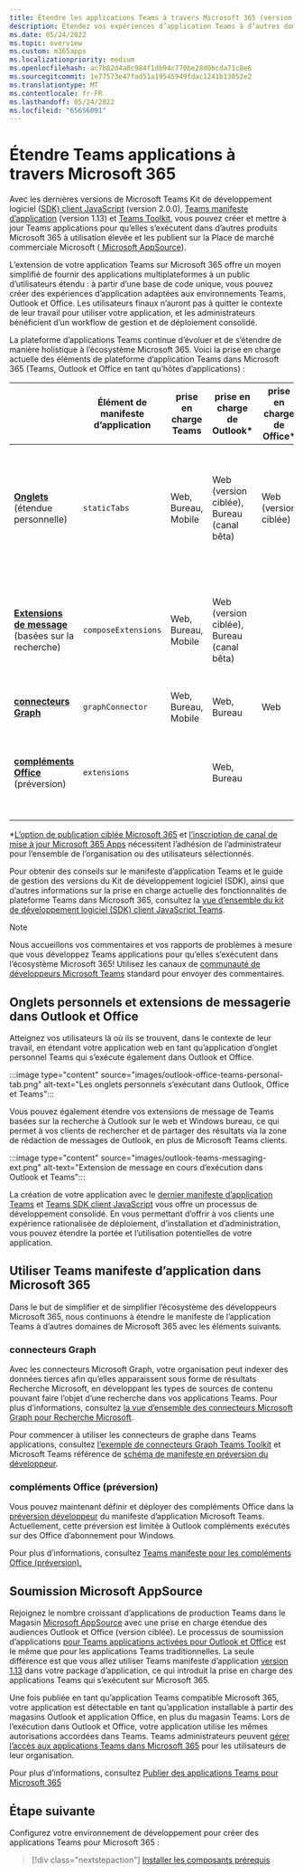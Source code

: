 ```yaml
---
title: Étendre les applications Teams à travers Microsoft 365 (version préliminaire)
description: Étendez vos expériences d’application Teams à d’autres domaines à utilisation élevée de Microsoft 365
ms.date: 05/24/2022
ms.topic: overview
ms.custom: m365apps
ms.localizationpriority: medium
ms.openlocfilehash: ac7b82d4a0c984f1db94c770be28d0bcda71c8e6
ms.sourcegitcommit: 1e77573e47fad51a19545949fdac1241b13052e2
ms.translationtype: MT
ms.contentlocale: fr-FR
ms.lasthandoff: 05/24/2022
ms.locfileid: "65656091"
---
```

# <a name="extend-teams-apps-across-microsoft-365"></a>Étendre Teams applications à travers Microsoft 365

Avec les dernières versions de Microsoft Teams Kit de développement logiciel ([SDK) client JavaScript](../tabs/how-to/using-teams-client-sdk.md) (version 2.0.0), [Teams manifeste d’application](../resources/schema/manifest-schema.md) (version 1.13) et [Teams Toolkit](../toolkit/visual-studio-code-overview.md), vous pouvez créer et mettre à jour Teams applications pour qu’elles s’exécutent dans d’autres produits Microsoft 365 à utilisation élevée et les publient sur la Place de marché commerciale Microsoft ([ Microsoft AppSource](https://appsource.microsoft.com/)).

L’extension de votre application Teams sur Microsoft 365 offre un moyen simplifié de fournir des applications multiplateformes à un public d’utilisateurs étendu : à partir d’une base de code unique, vous pouvez créer des expériences d’application adaptées aux environnements Teams, Outlook et Office. Les utilisateurs finaux n’auront pas à quitter le contexte de leur travail pour utiliser votre application, et les administrateurs bénéficient d’un workflow de gestion et de déploiement consolidé.

La plateforme d’applications Teams continue d’évoluer et de s’étendre de manière holistique à l’écosystème Microsoft 365. Voici la prise en charge actuelle des éléments de plateforme d’application Teams dans Microsoft 365 (Teams, Outlook et Office en tant qu’hôtes d’applications) :

|          | Élément de manifeste d’application | prise en charge Teams |prise en charge de Outlook* | prise en charge de Office* | Remarques |
|--|--|--|--|--|--|
| [**Onglets**](../tabs/what-are-tabs.md) (étendue personnelle)    |`staticTabs`  | Web, Bureau, Mobile | Web (version ciblée), Bureau (canal bêta) | Web (version ciblée)| Étendue de canal et de groupe non encore prise en charge pour Microsoft 365. Consultez [les notes](../tabs/how-to/using-teams-client-sdk.md#microsoft-365-support-running-teams-apps-in-office-and-outlook).
| [**Extensions de message**](../messaging-extensions/what-are-messaging-extensions.md) (basées sur la recherche)| `composeExtensions` | Web, Bureau, Mobile| Web (version ciblée), Bureau (canal bêta)| |L’action n’est pas encore prise en charge pour Microsoft 365. Consultez [les notes](extend-m365-teams-message-extension.md#preview-your-message-extension-in-outlook). |
| [**connecteurs Graph**](/microsoftsearch/connectors-overview)| `graphConnector` | Web, Bureau, Mobile| Web, Bureau | Web| Voir [les notes](#graph-connectors)
| [**compléments Office**](/office/dev/add-ins/develop/json-manifest-overview) (préversion) | `extensions` | | Web, Bureau  | | Disponible uniquement dans la version [du manifeste devPreview](../resources/schema/manifest-schema-dev-preview.md) . Consultez [les notes](#office-add-ins-preview).|

\*[L’option de publication ciblée Microsoft 365](/microsoft-365/admin/manage/release-options-in-office-365) et [l’inscription de canal de mise à jour Microsoft 365 Apps](/deployoffice/change-update-channels) nécessitent l’adhésion de l’administrateur pour l’ensemble de l’organisation ou des utilisateurs sélectionnés.

Pour obtenir des conseils sur le manifeste d’application Teams et le guide de gestion des versions du Kit de développement logiciel (SDK), ainsi que d’autres informations sur la prise en charge actuelle des fonctionnalités de plateforme Teams dans Microsoft 365, consultez la [vue d’ensemble du kit de développement logiciel (SDK) client JavaScript Teams](../tabs/how-to/using-teams-client-sdk.md).

> [!NOTE]
> Nous accueillons vos commentaires et vos rapports de problèmes à mesure que vous développez Teams applications pour qu’elles s’exécutent dans l’écosystème Microsoft 365! Utilisez les canaux de [communauté de développeurs Microsoft Teams](/microsoftteams/platform/feedback) standard pour envoyer des commentaires.

## <a name="personal-tabs-and-messaging-extensions-in-outlook-and-office"></a>Onglets personnels et extensions de messagerie dans Outlook et Office

Atteignez vos utilisateurs là où ils se trouvent, dans le contexte de leur travail, en étendant votre application web en tant qu’application d’onglet personnel Teams qui s’exécute également dans Outlook et Office.

:::image type="content" source="images/outlook-office-teams-personal-tab.png" alt-text="Les onglets personnels s’exécutant dans Outlook, Office et Teams":::

Vous pouvez également étendre vos extensions de message de Teams basées sur la recherche à Outlook sur le web et Windows bureau, ce qui permet à vos clients de rechercher et de partager des résultats via la zone de rédaction de messages de Outlook, en plus de Microsoft Teams clients.

:::image type="content" source="images/outlook-teams-messaging-ext.png" alt-text="Extension de message en cours d’exécution dans Outlook et Teams":::

La création de votre application avec le [dernier manifeste d’application Teams](../resources/schema/manifest-schema.md) et [Teams SDK client JavaScript](../tabs/how-to/using-teams-client-sdk.md) vous offre un processus de développement consolidé. En vous permettant d’offrir à vos clients une expérience rationalisée de déploiement, d’installation et d’administration, vous pouvez étendre la portée et l’utilisation potentielles de votre application.

## <a name="use-teams-app-manifest-across-microsoft-365"></a>Utiliser Teams manifeste d’application dans Microsoft 365

Dans le but de simplifier et de simplifier l’écosystème des développeurs Microsoft 365, nous continuons à étendre le manifeste de l’application Teams à d’autres domaines de Microsoft 365 avec les éléments suivants.

### <a name="graph-connectors"></a>connecteurs Graph

Avec les connecteurs Microsoft Graph, votre organisation peut indexer des données tierces afin qu’elles apparaissent sous forme de résultats Recherche Microsoft, en développant les types de sources de contenu pouvant faire l’objet d’une recherche dans vos applications Teams.
Pour plus d’informations, consultez [la vue d’ensemble des connecteurs Microsoft Graph pour Recherche Microsoft](/microsoftsearch/connectors-overview).

Pour commencer à utiliser les connecteurs de graphe dans Teams applications, consultez [l’exemple de connecteurs Graph Teams Toolkit](https://aka.ms/teamsfx-graph-connector-sample) et Microsoft Teams référence de [schéma de manifeste en préversion du développeur](../resources/schema/manifest-schema-dev-preview.md).

### <a name="office-add-ins-preview"></a>compléments Office (préversion)

Vous pouvez maintenant définir et déployer des compléments Office dans la [préversion développeur](../resources/schema/manifest-schema-dev-preview.md) du manifeste d’application Microsoft Teams. Actuellement, cette préversion est limitée à Outlook compléments exécutés sur des Office d’abonnement pour Windows.

Pour plus d’informations, consultez [Teams manifeste pour les compléments Office (préversion).](/office/dev/add-ins/develop/json-manifest-overview)

## <a name="microsoft-appsource-submission"></a>Soumission Microsoft AppSource

Rejoignez le nombre croissant d’applications de production Teams dans le Magasin [Microsoft AppSource](https://appsource.microsoft.com/) avec une prise en charge étendue des audiences Outlook et Office (version ciblée). Le processus de soumission d’applications [pour Teams applications activées pour Outlook et Office](../concepts/deploy-and-publish/appsource/publish.md) est le même que pour les applications Teams traditionnelles. La seule différence est que vous allez utiliser Teams manifeste d’application [version 1.13](../tabs/how-to/using-teams-client-sdk.md) dans votre package d’application, ce qui introduit la prise en charge des applications Teams qui s’exécutent sur Microsoft 365.

Une fois publiée en tant qu’application Teams compatible Microsoft 365, votre application est détectable en tant qu’application installable à partir des magasins Outlook et application Office, en plus du magasin Teams. Lors de l’exécution dans Outlook et Office, votre application utilise les mêmes autorisations accordées dans Teams. Teams administrateurs peuvent [gérer l’accès aux applications Teams dans Microsoft 365](/MicrosoftTeams/manage-third-party-teams-apps) pour les utilisateurs de leur organisation.

Pour plus d’informations, consultez [Publier des applications Teams pour Microsoft 365](publish.md)

## <a name="next-step"></a>Étape suivante

Configurez votre environnement de développement pour créer des applications Teams pour Microsoft 365 :

> [!div class="nextstepaction"]
> [Installer les composants prérequis](prerequisites.md)
